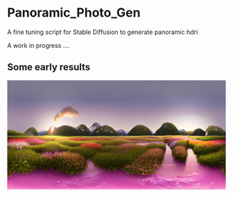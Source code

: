 # Panoramic_Photo_Gen
A fine tuning script for Stable Diffusion to generate panoramic hdri 

A work in progress ....


## Some early results

![Output 1](output_image_1.png)

